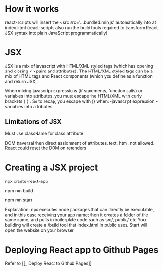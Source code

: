 

# How it works

react-scripts will insert the <src src='...bundled.min.js' automatically into <body> at index.html (react-scripts also run the build tools required to transform React JSX syntax into plain JavaScript programmatically)

# JSX

JSX is a mix of javascript with HTML/XML styled tags (which has opening and closing <> pairs and attributes). The HTML/XML styled tags can be a mix of HTML tags and React components (which you define as a function and return JSX).

When mixing javascript expressions (if statements, function calls) or variables into attributes, you must escape the HTML/XML with curly brackets { } . So to recap, you escape with {} when:
-javascript expression
-variables into attributes

## Limitations of JSX

Must use className for class attribute.

DOM traversal then direct assignment of attributes, text, html, not allowed. React could reset the DOM on rerenders

# Creating a JSX project

npx create-react-app <Your app name>

npm run build

npm run start

Explanation: npx executes node packages that can directly be executable, and in this case receiving your app name; then it creates a folder of the same name, and pulls in boilerplate code such as src/, public/ etc
Your building will create a /build tool that index.html in public uses. Start will open the website on your browser

# Deploying React app to Github Pages

Refer to [[_ Deploy React to Github Pages]]